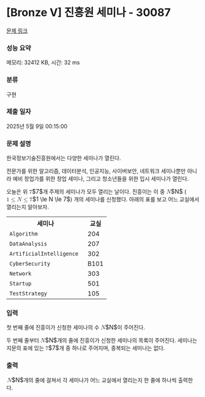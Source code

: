 # [Bronze V] 진흥원 세미나 - 30087 

[문제 링크](https://www.acmicpc.net/problem/30087) 

### 성능 요약

메모리: 32412 KB, 시간: 32 ms

### 분류

구현

### 제출 일자

2025년 5월 9일 00:15:00

### 문제 설명

<p>한국정보기술진흥원에서는 다양한 세미나가 열린다.</p>

<p>전문가를 위한 알고리즘, 데이터분석, 인공지능, 사이버보안, 네트워크 세미나뿐만 아니라 예비 창업가를 위한 창업 세미나, 그리고 청소년들을 위한 입시 세미나가 열린다.</p>

<p>오늘은 위 <mjx-container class="MathJax" jax="CHTML" style="font-size: 109%; position: relative;"><mjx-math class="MJX-TEX" aria-hidden="true"><mjx-mn class="mjx-n"><mjx-c class="mjx-c37"></mjx-c></mjx-mn></mjx-math><mjx-assistive-mml unselectable="on" display="inline"><math xmlns="http://www.w3.org/1998/Math/MathML"><mn>7</mn></math></mjx-assistive-mml><span aria-hidden="true" class="no-mathjax mjx-copytext">$7$</span></mjx-container>개 주제의 세미나가 모두 열리는 날이다. 진흥이는 이 중 <mjx-container class="MathJax" jax="CHTML" style="font-size: 109%; position: relative;"><mjx-math class="MJX-TEX" aria-hidden="true"><mjx-mi class="mjx-i"><mjx-c class="mjx-c1D441 TEX-I"></mjx-c></mjx-mi></mjx-math><mjx-assistive-mml unselectable="on" display="inline"><math xmlns="http://www.w3.org/1998/Math/MathML"><mi>N</mi></math></mjx-assistive-mml><span aria-hidden="true" class="no-mathjax mjx-copytext">$N$</span></mjx-container> (<mjx-container class="MathJax" jax="CHTML" style="font-size: 109%; position: relative;"><mjx-math class="MJX-TEX" aria-hidden="true"><mjx-mn class="mjx-n"><mjx-c class="mjx-c31"></mjx-c></mjx-mn><mjx-mo class="mjx-n" space="4"><mjx-c class="mjx-c2264"></mjx-c></mjx-mo><mjx-mi class="mjx-i" space="4"><mjx-c class="mjx-c1D441 TEX-I"></mjx-c></mjx-mi><mjx-mo class="mjx-n" space="4"><mjx-c class="mjx-c2264"></mjx-c></mjx-mo><mjx-mn class="mjx-n" space="4"><mjx-c class="mjx-c37"></mjx-c></mjx-mn></mjx-math><mjx-assistive-mml unselectable="on" display="inline"><math xmlns="http://www.w3.org/1998/Math/MathML"><mn>1</mn><mo>≤</mo><mi>N</mi><mo>≤</mo><mn>7</mn></math></mjx-assistive-mml><span aria-hidden="true" class="no-mathjax mjx-copytext">$1 \le N \le 7$</span></mjx-container>) 개의 세미나를 신청했다. 아래의 표를 보고 어느 교실에서 열리는지 알아보자.</p>

<table class="table table-bordered td-center th-center table-center-30">
	<tbody>
		<tr>
			<th>세미나</th>
			<th>교실</th>
		</tr>
		<tr>
			<td><code>Algorithm </code></td>
			<td>204</td>
		</tr>
		<tr>
			<td><code>DataAnalysis </code></td>
			<td>207</td>
		</tr>
		<tr>
			<td><code>ArtificialIntelligence </code></td>
			<td>302</td>
		</tr>
		<tr>
			<td><code>CyberSecurity </code></td>
			<td>B101</td>
		</tr>
		<tr>
			<td><code>Network </code></td>
			<td>303</td>
		</tr>
		<tr>
			<td><code>Startup </code></td>
			<td>501</td>
		</tr>
		<tr>
			<td><code>TestStrategy </code></td>
			<td>105</td>
		</tr>
	</tbody>
</table>

### 입력 

 <p>첫 번째 줄에 진흥이가 신청한 세미나의 수 <mjx-container class="MathJax" jax="CHTML" style="font-size: 109%; position: relative;"><mjx-math class="MJX-TEX" aria-hidden="true"><mjx-mi class="mjx-i"><mjx-c class="mjx-c1D441 TEX-I"></mjx-c></mjx-mi></mjx-math><mjx-assistive-mml unselectable="on" display="inline"><math xmlns="http://www.w3.org/1998/Math/MathML"><mi>N</mi></math></mjx-assistive-mml><span aria-hidden="true" class="no-mathjax mjx-copytext">$N$</span></mjx-container>이 주어진다.</p>

<p>두 번째 줄부터 <mjx-container class="MathJax" jax="CHTML" style="font-size: 109%; position: relative;"><mjx-math class="MJX-TEX" aria-hidden="true"><mjx-mi class="mjx-i"><mjx-c class="mjx-c1D441 TEX-I"></mjx-c></mjx-mi></mjx-math><mjx-assistive-mml unselectable="on" display="inline"><math xmlns="http://www.w3.org/1998/Math/MathML"><mi>N</mi></math></mjx-assistive-mml><span aria-hidden="true" class="no-mathjax mjx-copytext">$N$</span></mjx-container>개의 줄에 진흥이가 신청한 세미나의 목록이 주어진다. 세미나는 지문의 표에 있는 <mjx-container class="MathJax" jax="CHTML" style="font-size: 109%; position: relative;"><mjx-math class="MJX-TEX" aria-hidden="true"><mjx-mn class="mjx-n"><mjx-c class="mjx-c37"></mjx-c></mjx-mn></mjx-math><mjx-assistive-mml unselectable="on" display="inline"><math xmlns="http://www.w3.org/1998/Math/MathML"><mn>7</mn></math></mjx-assistive-mml><span aria-hidden="true" class="no-mathjax mjx-copytext">$7$</span></mjx-container>개 중 하나로 주어지며, 중복되는 세미나는 없다.</p>

### 출력 

 <p><mjx-container class="MathJax" jax="CHTML" style="font-size: 109%; position: relative;"> <mjx-math class="MJX-TEX" aria-hidden="true"><mjx-mi class="mjx-i"><mjx-c class="mjx-c1D441 TEX-I"></mjx-c></mjx-mi></mjx-math><mjx-assistive-mml unselectable="on" display="inline"><math xmlns="http://www.w3.org/1998/Math/MathML"><mi>N</mi></math></mjx-assistive-mml><span aria-hidden="true" class="no-mathjax mjx-copytext">$N$</span></mjx-container>개의 줄에 걸쳐서 각 세미나가 어느 교실에서 열리는지 한 줄에 하나씩 출력한다.</p>

